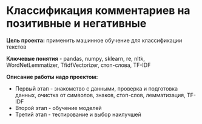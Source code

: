 # Классификация комментариев на позитивные и негативные
**Цель проекта:** применить машинное обучение для классификации текстов

**Ключевые понятия** - pandas, numpy, sklearn, re, nltk, WordNetLemmatizer, TfidfVectorizer, стоп-слова, TF-IDF

**Описание работы надо проектом:**
- Первый этап - знакомство с данными, проверка и подготовка данных, очистка от символов, знаков, стоп-слов, лемматизация, TF-IDF
- Второй этап - обучение моделей
- Третий этап - тестирование и выбор наилучшей
